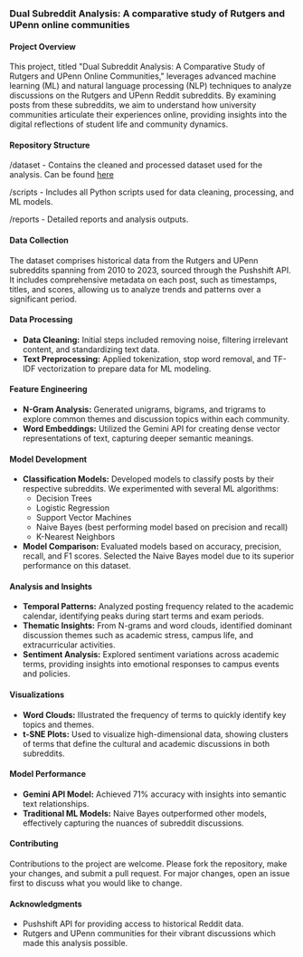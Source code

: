 ### Dual Subreddit Analysis: A comparative study of Rutgers and UPenn online communities 

#### Project Overview
This project, titled "Dual Subreddit Analysis: A Comparative Study of Rutgers and UPenn Online Communities," leverages advanced machine learning (ML) and natural language processing (NLP) techniques to analyze discussions on the Rutgers and UPenn Reddit subreddits. By examining posts from these subreddits, we aim to understand how university communities articulate their experiences online, providing insights into the digital reflections of student life and community dynamics.

#### Repository Structure
/dataset         - Contains the cleaned and processed dataset used for the analysis. Can be found [here](!https://drive.google.com/drive/folders/1Hc_rhzceMhvnHLaaIwVXCJQF-DviaZae?usp=sharing)

/scripts         - Includes all Python scripts used for data cleaning, processing, and ML models.

/reports         - Detailed reports and analysis outputs.

#### Data Collection
The dataset comprises historical data from the Rutgers and UPenn subreddits spanning from 2010 to 2023, sourced through the Pushshift API. It includes comprehensive metadata on each post, such as timestamps, titles, and scores, allowing us to analyze trends and patterns over a significant period.

#### Data Processing
- **Data Cleaning:** Initial steps included removing noise, filtering irrelevant content, and standardizing text data.
- **Text Preprocessing:** Applied tokenization, stop word removal, and TF-IDF vectorization to prepare data for ML modeling.

#### Feature Engineering
- **N-Gram Analysis:** Generated unigrams, bigrams, and trigrams to explore common themes and discussion topics within each community.
- **Word Embeddings:** Utilized the Gemini API for creating dense vector representations of text, capturing deeper semantic meanings.

#### Model Development
- **Classification Models:** Developed models to classify posts by their respective subreddits. We experimented with several ML algorithms:
  - Decision Trees
  - Logistic Regression
  - Support Vector Machines
  - Naive Bayes (best performing model based on precision and recall)
  - K-Nearest Neighbors
- **Model Comparison:** Evaluated models based on accuracy, precision, recall, and F1 scores. Selected the Naive Bayes model due to its superior performance on this dataset.

#### Analysis and Insights
- **Temporal Patterns:** Analyzed posting frequency related to the academic calendar, identifying peaks during start terms and exam periods.
- **Thematic Insights:** From N-grams and word clouds, identified dominant discussion themes such as academic stress, campus life, and extracurricular activities.
- **Sentiment Analysis:** Explored sentiment variations across academic terms, providing insights into emotional responses to campus events and policies.

#### Visualizations
- **Word Clouds:** Illustrated the frequency of terms to quickly identify key topics and themes.
- **t-SNE Plots:** Used to visualize high-dimensional data, showing clusters of terms that define the cultural and academic discussions in both subreddits.

#### Model Performance
- **Gemini API Model:** Achieved 71% accuracy with insights into semantic text relationships.
- **Traditional ML Models:** Naive Bayes outperformed other models, effectively capturing the nuances of subreddit discussions.

#### Contributing
Contributions to the project are welcome. Please fork the repository, make your changes, and submit a pull request. For major changes, open an issue first to discuss what you would like to change.

#### Acknowledgments
- Pushshift API for providing access to historical Reddit data.
- Rutgers and UPenn communities for their vibrant discussions which made this analysis possible.
